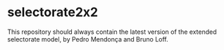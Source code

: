 # selectorate2x2

This repository should always contain the latest version of the extended selectorate model, by Pedro Mendonça and Bruno Loff.